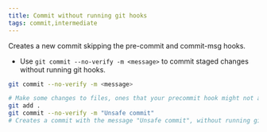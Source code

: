 ```yaml
---
title: Commit without running git hooks
tags: commit,intermediate
---
```


Creates a new commit skipping the pre-commit and commit-msg hooks.

- Use `git commit --no-verify -m <message>` to commit staged changes without running git hooks.

```sh
git commit --no-verify -m <message>
```

```sh
# Make some changes to files, ones that your precommit hook might not allow
git add .
git commit --no-verify -m "Unsafe commit"
# Creates a commit with the message "Unsafe commit", without running git hooks
```
